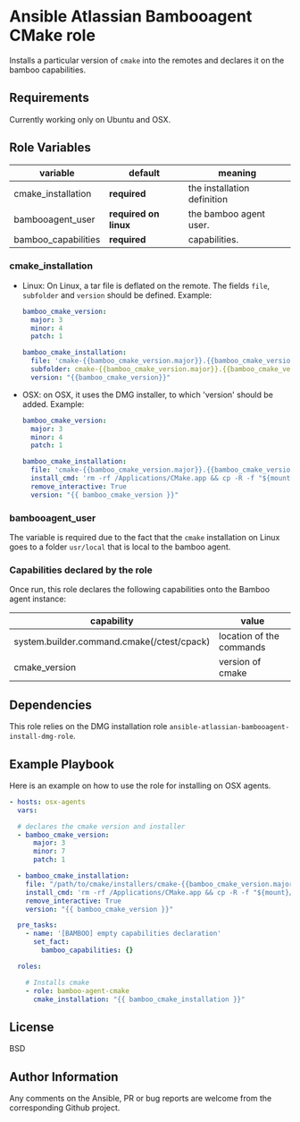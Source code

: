 Ansible Atlassian Bambooagent CMake role
========================================

Installs a particular version of `cmake` into the remotes and declares it on the bamboo capabilities.

Requirements
------------

Currently working only on Ubuntu and OSX.

Role Variables
--------------

| variable | default | meaning |
|----------|---------|---------|
|cmake_installation| **required**| the installation definition|
|bambooagent_user|**required on linux**| the bamboo agent user. |
|bamboo_capabilities|**required**| capabilities. |

### cmake_installation

* Linux: On Linux, a tar file is deflated on the remote. The fields `file`, `subfolder` and `version` should be defined. Example:

  ```yaml
  bamboo_cmake_version:
    major: 3
    minor: 4
    patch: 1

  bamboo_cmake_installation:
    file: 'cmake-{{bamboo_cmake_version.major}}.{{bamboo_cmake_version.minor}}.{{bamboo_cmake_version.patch}}-Linux-x86_64.tar.gz'
    subfolder: cmake-{{bamboo_cmake_version.major}}.{{bamboo_cmake_version.minor}}.{{bamboo_cmake_version.patch}}-Linux-x86_64
    version: "{{bamboo_cmake_version}}"
  ```

* OSX: on OSX, it uses the DMG installer, to which 'version' should be added. Example:
  ```yaml
  bamboo_cmake_version:
    major: 3
    minor: 4
    patch: 1

  bamboo_cmake_installation:
    file: 'cmake-{{bamboo_cmake_version.major}}.{{bamboo_cmake_version.minor}}.{{bamboo_cmake_version.patch}}-Darwin-x86_64.dmg'
    install_cmd: 'rm -rf /Applications/CMake.app && cp -R -f "${mount}/CMake.app" /Applications/'
    remove_interactive: True
    version: "{{ bamboo_cmake_version }}"
  ```

### bambooagent_user

The variable is required due to the fact that the `cmake` installation on Linux goes to a folder `usr/local` that is local to the
bamboo agent.

### Capabilities declared by the role

Once run, this role declares the following capabilities onto the Bamboo agent instance:

| capability | value |
|----------|---------|
|system.builder.command.cmake(/ctest/cpack)| location of the commands|
|cmake_version| version of cmake |

Dependencies
------------

This role relies on the DMG installation role `ansible-atlassian-bambooagent-install-dmg-role`.

Example Playbook
----------------

Here is an example on how to use the role for installing on OSX agents. 

  ```yaml
  - hosts: osx-agents
    vars:

    # declares the cmake version and installer
    - bamboo_cmake_version:
        major: 3
        minor: 7
        patch: 1

    - bamboo_cmake_installation:
      file: "/path/to/cmake/installers/cmake-{{bamboo_cmake_version.major}}.{{bamboo_cmake_version.minor}}.{{bamboo_cmake_version.patch}}-Darwin-x86_64.dmg"
      install_cmd: 'rm -rf /Applications/CMake.app && cp -R -f "${mount}/CMake.app" /Applications/'
      remove_interactive: True
      version: "{{ bamboo_cmake_version }}"

    pre_tasks:
      - name: '[BAMBOO] empty capabilities declaration'
        set_fact:
          bamboo_capabilities: {}

    roles:

      # Installs cmake
      - role: bamboo-agent-cmake
        cmake_installation: "{{ bamboo_cmake_installation }}"
  ```

License
-------

BSD

Author Information
------------------

Any comments on the Ansible, PR or bug reports are welcome from the corresponding Github project.
